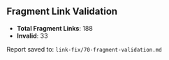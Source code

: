 ## Fragment Link Validation

- **Total Fragment Links**: 188
- **Invalid**: 33

Report saved to: `link-fix/70-fragment-validation.md`